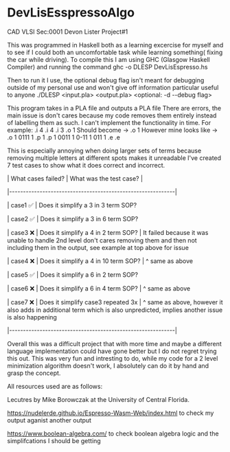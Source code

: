# DevLisEsspressoAlgo
CAD VLSI Sec:0001 Devon Lister Project#1

This was programmed in Haskell both as a learning excercise for myself and to see if I could both an uncomfortable task while learning something( fixing the car while driving).
To compile this I am using GHC (Glasgow Haskell Compiler) and running the command
ghc -o DLESP DevLisEspresso.hs

Then to run it I use, the optional debug flag isn't meant for debugging outside of my personal use and won't give off information particular useful to anyone 
./DLESP <input.pla> <output.pla> <optional: -d --debug flag>

This program takes in a PLA file and outputs a PLA file
There are errors, the main issue is don't cares because my code removes them entirely instead of labelling them as such. I can't implement the functionality in time.
For example: 
.i 4                              .i 4                                    .i 3
.o 1            Should become ->  .o 1        However mine looks like  -> .o 1
0111 1                            .p 1                                    .p 1
0011 1                            0-11 1                                  011 1
                                  .e                                      .e

This is especially annoying when doing larger sets of terms because removing multiple letters at different spots makes it unreadable 
I've created 7 test cases to show what it does correct and incorrect.

| What cases failed? | What was the test case?               |

|------------------------------------------------------------|

| case1     ✅       | Does it simplify a 3 in 3 term SOP?   

| case2     ✅       | Does it simplify a 3 in 6 term SOP?   

| case3     ❌       | Does it simplify a 4 in 2 term SOP?   | It failed because it was unable to handle 2nd level don't cares removing them and then not including them in the output, see example at top above for issue

| case4     ❌       | Does it simplify a 4 in 10 term SOP?  | ^ same as above

| case5     ✅       | Does it simplify a 6 in 2 term SOP?

| case6     ❌       | Does it simplify a 6 in 4 term SOP?   | ^ same as above

| case7     ❌       | Does it simplify case3 repeated 3x    | ^ same as above, however it also adds in additional term which is also unpredicted, implies another issue is also happening

|------------------------------------------------------------|

Overall this was a difficult project that with more time and maybe a different language implementation could have gone better but I do not regret trying this out. This was very fun and intresting to do, while my code for a 2 level minimization algorithm doesn't work, I absolutely can do it by hand and grasp the concept. 

All resources used are as follows: 

Lecutres by Mike Borowczak at the University of Central Florida.

https://nudelerde.github.io/Espresso-Wasm-Web/index.html to check my output aganist another output

https://www.boolean-algebra.com/ to check boolean algebra logic and the simplifcations I should be getting
